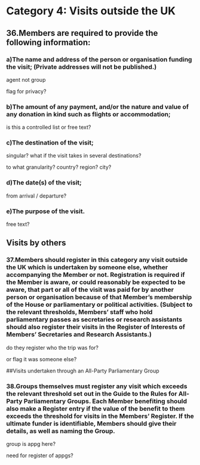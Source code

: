 # Category 4: Visits outside the UK

## 36.Members are required to provide the following information:

### a)The name and address of the person or organisation funding the visit; (Private addresses will not be published.)

agent not group

flag for privacy?

### b)The amount of any payment, and/or the nature and value of any donation in kind such as flights or accommodation;

is this a controlled list or free text?

### c)The destination of the visit;

singular? what if the visit takes in several destinations?

to what granularity? country? region? city?

### d)The date(s) of the visit;

from arrival / departure?

### e)The purpose of the visit.

free text?

## Visits by others

### 37.Members should register in this category any visit outside the UK which is undertaken by someone else, whether accompanying the Member or not. Registration is required if the Member is aware, or could reasonably be expected to be aware, that part or all of the visit was paid for by another person or organisation because of that Member’s membership of the House or parliamentary or political activities. (Subject to the relevant thresholds, Members’ staff who hold parliamentary passes as secretaries or research assistants should also register their visits in the Register of Interests of Members’ Secretaries and Research Assistants.)

do they register who the trip was for?

or flag it was someone else?

##Visits undertaken through an All-Party Parliamentary Group

### 38.Groups themselves must register any visit which exceeds the relevant threshold set out in the Guide to the Rules for All-Party Parliamentary Groups. Each Member benefiting should also make a Register entry if the value of the benefit to them exceeds the threshold for visits in the Members’ Register. If the ultimate funder is identifiable, Members should give their details, as well as naming the Group.

group is appg here?

need for register of appgs?